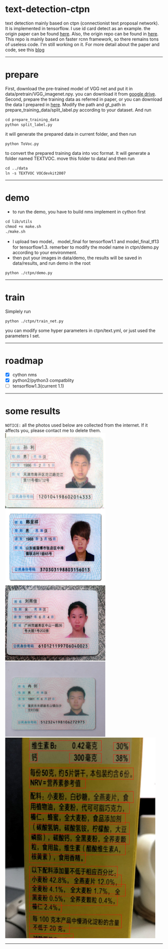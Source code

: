 # text-detection-ctpn

text detection mainly based on ctpn (connectionist text proposal network). It is implemented in tensorflow. I use id card detect as an example. the origin paper can be found [here](https://arxiv.org/abs/1609.03605). Also, the origin repo can be found in [here](https://github.com/tianzhi0549/CTPN). This repo is mainly based on faster rcnn framework, so there remains tons of useless code. I'm still working on it. For more detail about the paper and code, see this [blog](http://slade-ruan.me/2017/10/22/text-detection-ctpn/)
***

# prepare

First, download the pre-trained model of VGG net and put it in data/pretrain/VGG_imagenet.npy. you can download it from [google drive](https://drive.google.com/open?id=0B_WmJoEtfQhDRl82b1dJTjB2ZGc).  
Second, prepare the training data as referred in paper, or you can download the data I prepared in [here](https://drive.google.com/open?id=0B_WmJoEtfQhDRl82b1dJTjB2ZGc). Modify the path and gt_path in prepare_training_data/split_label.py according to your dataset. And run
```shell
cd prepare_training_data
python split_label.py
```
it will generate the prepared data in current folder, and then run
```shell
python ToVoc.py
```
to convert the prepared training data into voc format. It will generate a folder named TEXTVOC. move this folder to data/ and then run
```shell
cd ../data
ln -s TEXTVOC VOCdevkit2007
```
***

# demo
- to run the demo, you have to build nms implement in cython first
```shell
cd lib/utils
chmod +x make.sh
./make.sh
```
- I upload two model， model_final for tensorflow1.1 and model_final_tf13 for tensorflow1.3. remerber to modify the model name in ctpn/demo.py according to your environment.
- then put your images in data/demo, the results will be saved in data/results, and run demo in the root
```shell
python ./ctpn/demo.py
```
***

# train
Simplely run
```shell
python ./ctpn/train_net.py
```
you can modify some hyper parameters in ctpn/text.yml, or just used the parameters I set.
***


# roadmap
- [x] cython nms
- [x] python2/python3 compatblity
- [ ] tensorflow1.3(current 1.1)

------

# some results
`NOTICE:` all the photos used below are collected from the internet. If it affects you, please contact me to delete them.
<img src="/data/results/001.jpg" width=320 height=240 /><img src="/data/results/002.jpg" width=320 height=240 />
<img src="/data/results/006.jpg" width=320 height=240 /><img src="/data/results/008.jpg" width=320 height=240 />
<img src="/data/results/015.jpg" width=480 height=640 />
***
